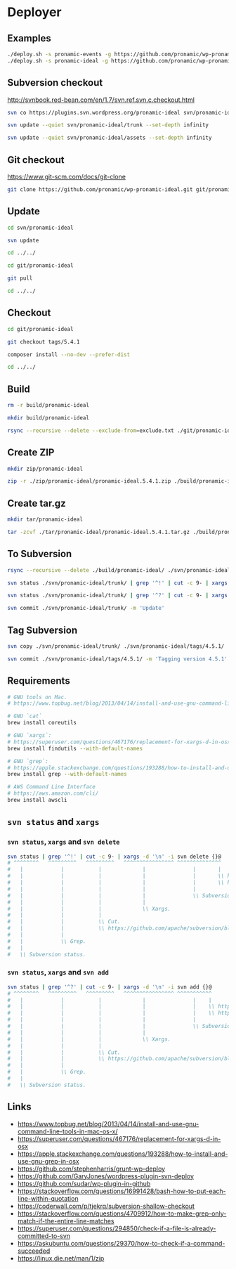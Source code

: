 # Deployer

## Examples

```sh
./deploy.sh -s pronamic-events -g https://github.com/pronamic/wp-pronamic-events.git
./deploy.sh -s pronamic-ideal -g https://github.com/pronamic/wp-pronamic-ideal.git
```

## Subversion checkout

http://svnbook.red-bean.com/en/1.7/svn.ref.svn.c.checkout.html

```sh
svn co https://plugins.svn.wordpress.org/pronamic-ideal svn/pronamic-ideal --depth immediates

svn update --quiet svn/pronamic-ideal/trunk --set-depth infinity

svn update --quiet svn/pronamic-ideal/assets --set-depth infinity
```

## Git checkout

https://www.git-scm.com/docs/git-clone

```sh
git clone https://github.com/pronamic/wp-pronamic-ideal.git git/pronamic-ideal
```

## Update

```sh
cd svn/pronamic-ideal

svn update

cd ../../
```

```sh
cd git/pronamic-ideal

git pull

cd ../../
```

## Checkout

```sh
cd git/pronamic-ideal

git checkout tags/5.4.1

composer install --no-dev --prefer-dist

cd ../../
```

## Build

```sh
rm -r build/pronamic-ideal

mkdir build/pronamic-ideal

rsync --recursive --delete --exclude-from=exclude.txt ./git/pronamic-ideal/ ./build/pronamic-ideal/
```

## Create ZIP

```sh
mkdir zip/pronamic-ideal

zip -r ./zip/pronamic-ideal/pronamic-ideal.5.4.1.zip ./build/pronamic-ideal/*
```

## Create tar.gz

```sh
mkdir tar/pronamic-ideal

tar -zcvf ./tar/pronamic-ideal/pronamic-ideal.5.4.1.tar.gz ./build/pronamic-ideal/*
```

## To Subversion

```sh
rsync --recursive --delete ./build/pronamic-ideal/ ./svn/pronamic-ideal/trunk/

svn status ./svn/pronamic-ideal/trunk/ | grep '^!' | cut -c 9- | xargs -d '\n' -i svn delete {}@

svn status ./svn/pronamic-ideal/trunk/ | grep '^?' | cut -c 9- | xargs -d '\n' -i svn add {}@

svn commit ./svn/pronamic-ideal/trunk/ -m 'Update'
```

## Tag Subversion

```sh
svn copy ./svn/pronamic-ideal/trunk/ ./svn/pronamic-ideal/tags/4.5.1/

svn commit ./svn/pronamic-ideal/tags/4.5.1/ -m 'Tagging version 4.5.1'
```

## Requirements

```sh
# GNU tools on Mac.
# https://www.topbug.net/blog/2013/04/14/install-and-use-gnu-command-line-tools-in-mac-os-x/

# GNU `cat`
brew install coreutils

# GNU `xargs`:
# https://superuser.com/questions/467176/replacement-for-xargs-d-in-osx
brew install findutils --with-default-names

# GNU `grep`:
# https://apple.stackexchange.com/questions/193288/how-to-install-and-use-gnu-grep-in-osx
brew install grep --with-default-names

# AWS Command Line Interface
# https://aws.amazon.com/cli/
brew install awscli
```

## `svn status` and `xargs`


### `svn status`, `xargs` and `svn delete`

```sh
svn status | grep '^!' | cut -c 9- | xargs -d '\n' -i svn delete {}@
# ^^^^^^^^   ^^^^^^^^^   ^^^^^^^^^   ^^^^^^^^^^^^^^^^ ^^^^^^^^^^^^^^
#   |            |           |             |               |       |
#   |            |           |             |               |       \\ https://stackoverflow.com/questions/757435/how-to-escape-characters-in-subversion-managed-file-names
#   |            |           |             |               |       \\ http://svnbook.red-bean.com/en/1.7/svn.advanced.pegrevs.html
#   |            |           |             |               |
#   |            |           |             |               \\ Subversion delete.
#   |            |           |             |
#   |            |           |             \\ Xargs.
#   |            |           |
#   |            |           \\ Cut.
#   |            |           \\ https://github.com/apache/subversion/blob/1.10.2/subversion/svn/status.c#L447-L460
#   |            |
#   |            \\ Grep.
#   |
#   \\ Subversion status.
```

### `svn status`, `xargs` and `svn add`

```sh
svn status | grep '^?' | cut -c 9- | xargs -d '\n' -i svn add {}@
# ^^^^^^^^   ^^^^^^^^^   ^^^^^^^^^   ^^^^^^^^^^^^^^^^ ^^^^^^^^^^^
#   |            |           |             |               |    |
#   |            |           |             |               |    \\ https://stackoverflow.com/questions/757435/how-to-escape-characters-in-subversion-managed-file-names
#   |            |           |             |               |    \\ http://svnbook.red-bean.com/en/1.7/svn.advanced.pegrevs.html
#   |            |           |             |               |
#   |            |           |             |               \\ Subversion add.
#   |            |           |             |
#   |            |           |             \\ Xargs.
#   |            |           |
#   |            |           \\ Cut.
#   |            |           \\ https://github.com/apache/subversion/blob/1.10.2/subversion/svn/status.c#L447-L460
#   |            |
#   |            \\ Grep.
#   |
#   \\ Subversion status.
```

## Links

- https://www.topbug.net/blog/2013/04/14/install-and-use-gnu-command-line-tools-in-mac-os-x/
- https://superuser.com/questions/467176/replacement-for-xargs-d-in-osx
- https://apple.stackexchange.com/questions/193288/how-to-install-and-use-gnu-grep-in-osx
- https://github.com/stephenharris/grunt-wp-deploy
- https://github.com/GaryJones/wordpress-plugin-svn-deploy
- https://github.com/sudar/wp-plugin-in-github
- https://stackoverflow.com/questions/16991428/bash-how-to-put-each-line-within-quotation
- https://coderwall.com/p/tjekrq/subversion-shallow-checkout
- https://stackoverflow.com/questions/4709912/how-to-make-grep-only-match-if-the-entire-line-matches
- https://superuser.com/questions/294850/check-if-a-file-is-already-committed-to-svn
- https://askubuntu.com/questions/29370/how-to-check-if-a-command-succeeded
- https://linux.die.net/man/1/zip
